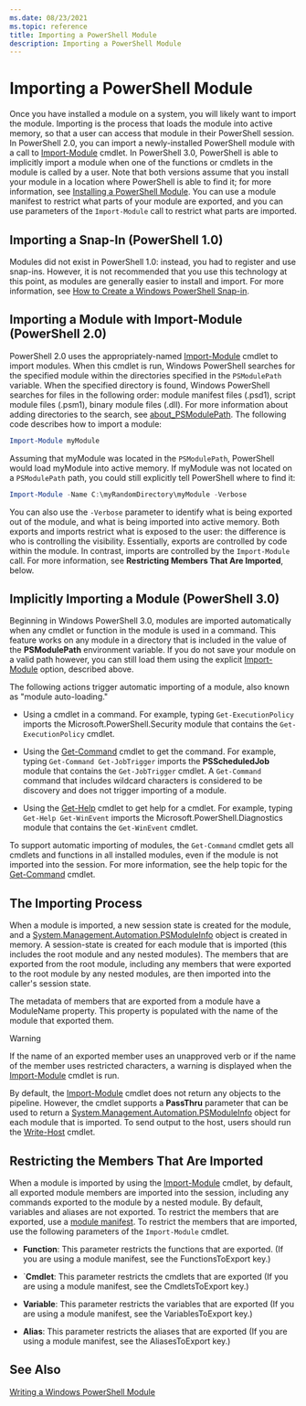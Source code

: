 ```yaml
---
ms.date: 08/23/2021
ms.topic: reference
title: Importing a PowerShell Module
description: Importing a PowerShell Module
---
```

# Importing a PowerShell Module

Once you have installed a module on a system, you will likely want to import the module. Importing
is the process that loads the module into active memory, so that a user can access that module in
their PowerShell session. In PowerShell 2.0, you can import a newly-installed PowerShell module with
a call to [Import-Module](/powershell/module/Microsoft.PowerShell.Core/Import-Module) cmdlet. In
PowerShell 3.0, PowerShell is able to implicitly import a module when one of the functions or
cmdlets in the module is called by a user. Note that both versions assume that you install your
module in a location where PowerShell is able to find it; for more information, see
[Installing a PowerShell Module](./installing-a-powershell-module.md). You can use a module manifest
to restrict what parts of your module are exported, and you can use parameters of the
`Import-Module` call to restrict what parts are imported.

## Importing a Snap-In (PowerShell 1.0)

Modules did not exist in PowerShell 1.0: instead, you had to register and use snap-ins. However, it
is not recommended that you use this technology at this point, as modules are generally easier to
install and import. For more information, see
[How to Create a Windows PowerShell Snap-in](../cmdlet/how-to-create-a-windows-powershell-snap-in.md).

## Importing a Module with Import-Module (PowerShell 2.0)

PowerShell 2.0 uses the appropriately-named
[Import-Module](/powershell/module/Microsoft.PowerShell.Core/Import-Module) cmdlet to import
modules. When this cmdlet is run, Windows PowerShell searches for the specified module within the
directories specified in the `PSModulePath` variable. When the specified directory is found, Windows
PowerShell searches for files in the following order: module manifest files (.psd1), script module
files (.psm1), binary module files (.dll). For more information about adding directories to the
search, see
[about_PSModulePath](/powershell/module/microsoft.powershell.core/about/about_psmodulepath).
The following code describes how to import a module:

```powershell
Import-Module myModule
```

Assuming that myModule was located in the `PSModulePath`, PowerShell would load myModule into active
memory. If myModule was not located on a `PSModulePath` path, you could still explicitly tell
PowerShell where to find it:

```powershell
Import-Module -Name C:\myRandomDirectory\myModule -Verbose
```

You can also use the `-Verbose` parameter to identify what is being exported out of the module, and
what is being imported into active memory. Both exports and imports restrict what is exposed to the
user: the difference is who is controlling the visibility. Essentially, exports are controlled by
code within the module. In contrast, imports are controlled by the `Import-Module` call. For more
information, see **Restricting Members That Are Imported**, below.

## Implicitly Importing a Module (PowerShell 3.0)

Beginning in Windows PowerShell 3.0, modules are imported automatically when any cmdlet or function
in the module is used in a command. This feature works on any module in a directory that is included
in the value of the **PSModulePath** environment variable. If you do not save your module on a valid
path however, you can still load them using the explicit
[Import-Module](/powershell/module/Microsoft.PowerShell.Core/Import-Module) option, described above.

The following actions trigger automatic importing of a module, also known as "module auto-loading."

- Using a cmdlet in a command. For example, typing `Get-ExecutionPolicy` imports the
  Microsoft.PowerShell.Security module that contains the `Get-ExecutionPolicy` cmdlet.

- Using the [Get-Command](/powershell/module/Microsoft.PowerShell.Core/Get-Command) cmdlet to get
  the command. For example, typing `Get-Command Get-JobTrigger` imports the **PSScheduledJob**
  module that contains the `Get-JobTrigger` cmdlet. A `Get-Command` command that includes wildcard
  characters is considered to be discovery and does not trigger importing of a module.

- Using the [Get-Help](/powershell/module/Microsoft.PowerShell.Core/Get-Help) cmdlet to get help for
  a cmdlet. For example, typing `Get-Help Get-WinEvent` imports the Microsoft.PowerShell.Diagnostics
  module that contains the `Get-WinEvent` cmdlet.

To support automatic importing of modules, the `Get-Command` cmdlet gets all cmdlets and functions
in all installed modules, even if the module is not imported into the session. For more information,
see the help topic for the [Get-Command](/powershell/module/Microsoft.PowerShell.Core/Get-Command)
cmdlet.

## The Importing Process

When a module is imported, a new session state is created for the module, and a
[System.Management.Automation.PSModuleInfo](/dotnet/api/System.Management.Automation.PSModuleInfo)
object is created in memory. A session-state is created for each module that is imported (this
includes the root module and any nested modules). The members that are exported from the root
module, including any members that were exported to the root module by any nested modules, are then
imported into the caller's session state.

The metadata of members that are exported from a module have a ModuleName property. This property is
populated with the name of the module that exported them.

> [!WARNING]
> If the name of an exported member uses an unapproved verb or if the name of the member uses
> restricted characters, a warning is displayed when the
> [Import-Module](/powershell/module/Microsoft.PowerShell.Core/Import-Module) cmdlet is run.

By default, the [Import-Module](/powershell/module/Microsoft.PowerShell.Core/Import-Module) cmdlet
does not return any objects to the pipeline. However, the cmdlet supports a **PassThru** parameter
that can be used to return a
[System.Management.Automation.PSModuleInfo](/dotnet/api/System.Management.Automation.PSModuleInfo)
object for each module that is imported. To send output to the host, users should run the
[Write-Host](/powershell/module/Microsoft.PowerShell.Utility/Write-Host) cmdlet.

## Restricting  the Members That Are Imported

When a module is imported by using the
[Import-Module](/powershell/module/Microsoft.PowerShell.Core/Import-Module) cmdlet, by default, all
exported module members are imported into the session, including any commands exported to the module
by a nested module. By default, variables and aliases are not exported. To restrict the members that
are exported, use a [module manifest](./how-to-write-a-powershell-module-manifest.md). To restrict
the members that are imported, use the following parameters of the `Import-Module` cmdlet.

- **Function**: This parameter restricts the functions that are exported. (If you are using a module
  manifest, see the FunctionsToExport key.)

- `**Cmdlet**: This parameter restricts the cmdlets that are exported (If you are using a module
  manifest, see the CmdletsToExport key.)

- **Variable**: This parameter restricts the variables that are exported (If you are using a module
  manifest, see the VariablesToExport key.)

- **Alias**: This parameter restricts the aliases that are exported (If you are using a module
  manifest, see the AliasesToExport key.)

## See Also

[Writing a Windows PowerShell Module](./writing-a-windows-powershell-module.md)
